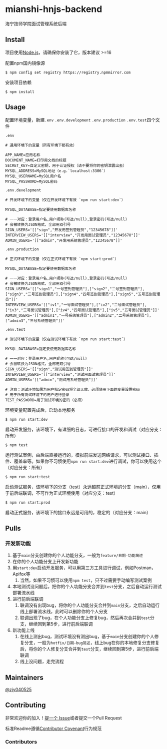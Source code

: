# mianshi-hnjs-backend

海宁技师学院面试管理系统后端

## Install

项目使用[Node.js](http://nodejs.org)，请确保你安装了它，版本建议 >=16

配置npm国内镜像源

```shell
$ npm config set registry https://registry.npmmirror.com
```

安装项目依赖

```shell
$ npm install
```

## Usage

配置环境变量，新建`.env` `.env.development` `.env.production` `.env.test`四个文件

`.env`

```dotenv
# 通用环境下的变量（所有环境下都有效）

APP_NAME=应用名称
DOCUMENT_NAME=打印用文档的标题
SECRET_KEY=自定义密钥，用于认证授权（请不要将你的密钥泄露出去）
MYSQL_ADDRESS=MySQL地址（e.g.`localhost:3306`）
MYSQL_USERNAME=MySQL用户名
MYSQL_PASSWORD=MySQL密码
```

`.env.development`

```dotenv
# 开发环境下的变量（仅在开发环境下有效 `npm run start:dev`）

MYSQL_DATABASE=指定要使用数据库名称

# 一一对应：登录用户名,用户昵称(可选/null),登录密码(可选/null)
# 会被转换为JSON格式，全部用双引号
SIGN_USERS='[["sign","开发用签到管理员","12345678"]]'
INTERVIEW_USERS='[["interview","开发用面试管理员","12345678"]]'
ADMIN_USERS='[["admin","开发用系统管理员","12345678"]]'
```

`.env.production`

```dotenv
# 正式环境下的变量（仅在正式环境下有效 `npm start:prod`）

MYSQL_DATABASE=指定要使用数据库名称

# 一一对应：登录用户名,用户昵称(可选/null),登录密码(可选/null)
# 会被转换为JSON格式，全部用双引号
SIGN_USERS='[["sign1","一号签到管理员"],["sign2","二号签到管理员"],["sign3","三号签到管理员"],["sign4","四号签到管理员"],["sign5","五号签到管理员"]]'
INTERVIEW_USERS='[["iv1","一号面试管理员"],["iv2","二号面试管理员"],["iv3","三号面试管理员"],["iv4","四号面试管理员"],["iv5","五号面试管理员"]]'
ADMIN_USERS='[["admin1","一号系统管理员"],["admin2","二号系统管理员"],["admin3","三号系统管理员"]]'
```

`.env.test`

```dotenv
# 测试环境下的变量（仅在测试环境下有效 `npm run start:test`）

MYSQL_DATABASE=指定要使用数据库名称

# 一一对应：登录用户名,用户昵称(可选/null)
# 会被转换为JSON格式，全部用双引号
SIGN_USERS='[["sign","测试用签到管理员"]]'
INTERVIEW_USERS='[["interview","测试用面试管理员"]]'
ADMIN_USERS='[["admin","测试用系统管理员"]]'

# 注意：测试环境如果为用户指定密码将全部无效，必须使用下面的变量设置密码
# 用于所有测试环境下的用户进行登录
TEST_PASSWORD=用于测试环境的密码（必须）
```

环境变量配置完成后，启动本地服务

```shell
$ npm run start:dev
```

启动开发服务，该环境下，有详细的日志，可进行接口的开发和调试（对应分支：所有）

```shell
$ npm test
```

运行测试案例，由后端直接运行的，模拟前端发送网络请求，可以测试接口、插件、覆盖率等。如果你不习惯使用`npm run start:dev`进行调试，你可以使用这个（对应分支：所有）

```shell
$ npm run start:test
```

启动测试服务，该环境下的分支（test）永远超前正式环境的分支（main），仅用于前后端联调，不可作为正式环境使用（对应分支：test）

```shell
$ npm run start:prod
```

启动正式服务，该环境下的接口永远是可用的，稳定的（对应分支：main）

## Pulls

### 开发新功能

1. 基于`main`分支创建你的个人功能分支，一般为`feature/日期-功能简述`
2. 在你的个人功能分支上开发新功能
3. 用`start:dev`启动开发服务，可以用第三方工具进行调试，例如Postman，Apifox等
   1. 当然，如果不习惯可以使用`npm test`，只不过需要手动编写测试案例
4. 本地测试没问题后，把你的个人功能分支合并到`test`分支，之后自动运行测试部署流水线
5. 进行前后端联调
   1. 联调没有出现bug，将你的个人功能分支合并到`main`分支，之后自动运行线上部署流水线，此时可以删除你的个人分支
   2. 联调出现了bug，在个人功能分支上修复bug，然后再次合并到`test`分支，继续回到第5步，进行前后端联调
6. 新功能上线
   1. 在线上测出bug，测试环境没有测出bug，基于`main`分支创建你的个人修复分支，一般为`hotfix/日期-bug简述`，线上bug在你的本地修复分支修复后，将你的个人修复分支合并到`test`分支，继续回到第5步，进行前后端联调
   2. 线上没问题，走完流程

## Maintainers

[@zjy040525](https://github.com/zjy040525)

## Contributing

非常欢迎你的加入！[提一个 Issue](https://github.com/zjy040525/mianshi-hnjs-backend/issues/new)或者提交一个Pull Request

标准Readme遵循[Contributor Covenant](http://contributor-covenant.org/version/1/3/0/)行为规范

### Contributors

